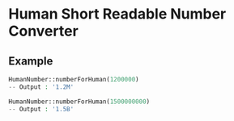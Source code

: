 Human Short Readable Number Converter
=======

Example
-------
```php
HumanNumber::numberForHuman(1200000)
-- Output : '1.2M'

HumanNumber::numberForHuman(1500000000)
-- Output : '1.5B'